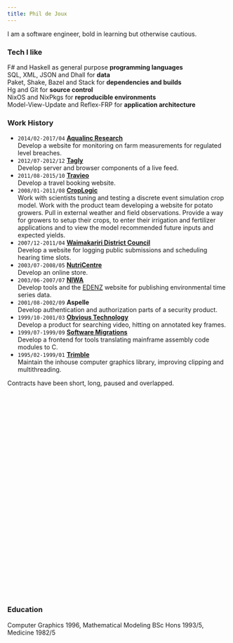 ```yaml
---
title: Phil de Joux
---
```


I am a software engineer, bold in learning but otherwise cautious.

### Tech I like

F# and Haskell as general purpose **programming languages**  
SQL, XML, JSON and Dhall for **data**  
Paket, Shake, Bazel and Stack for **dependencies and builds**  
Hg and Git for **source control**  
NixOS and NixPkgs for **reproducible environments**  
Model-View-Update and Reflex-FRP for **application architecture**

### Work History

* `2014/02-2017/04` [**Aqualinc Research**](http://www.aqualinc.co.nz)  
Develop a website for monitoring on farm measurements for regulated level
breaches.
* `2012/07-2012/12` [**Tagly**](https://angel.co/company/tagly)  
Develop server and browser components of a live feed.
* `2011/08-2015/10` [**Travieo**](http://www.travieo.com)  
Develop a travel booking website.
* `2008/01-2011/08` [**CropLogic**](http://www.croplogic.com)  
Work with scientists tuning and testing a discrete event simulation crop model.
Work with the product team developing a website for potato growers. Pull in
external weather and field observations. Provide a way for growers to setup
their crops, to enter their irrigation and fertilizer applications and to view
the model recommended future inputs and expected yields.
* `2007/12-2011/04` [**Waimakariri District Council**](http://www.waimakariri.govt.nz)  
Develop a website for logging public submissions and scheduling hearing time
slots.
* `2003/07-2008/05` [**NutriCentre**](http://www.nutricentre.com)  
Develop an online store.
* `2003/06-2007/07` [**NIWA**](http://www.niwa.co.nz)  
Develop tools and the [EDENZ](http://edenz.niwa.co.nz) website for publishing
environmental time series data.
* `2001/08-2002/09` **Aspelle**  
Develop authentication and authorization parts of a security product.
* `1999/10-2001/03` [**Obvious Technology**](https://angel.co/company/obvious-technology)  
Develop a product for searching video, hitting on annotated key frames.
* `1999/07-1999/09` [**Software Migrations**](http://www.smltd.com)  
Develop a frontend for tools translating mainframe assembly code modules to C.
* `1995/02-1999/01` [**Trimble**](http://www.trimble.com)  
Maintain the inhouse computer graphics library, improving clipping and
multithreading.

Contracts have been short, long, paused and overlapped.

<div id="timeline" style="height: 460px"></div>

### Education

Computer Graphics 1996, Mathematical Modeling BSc Hons 1993/5, Medicine 1982/5

